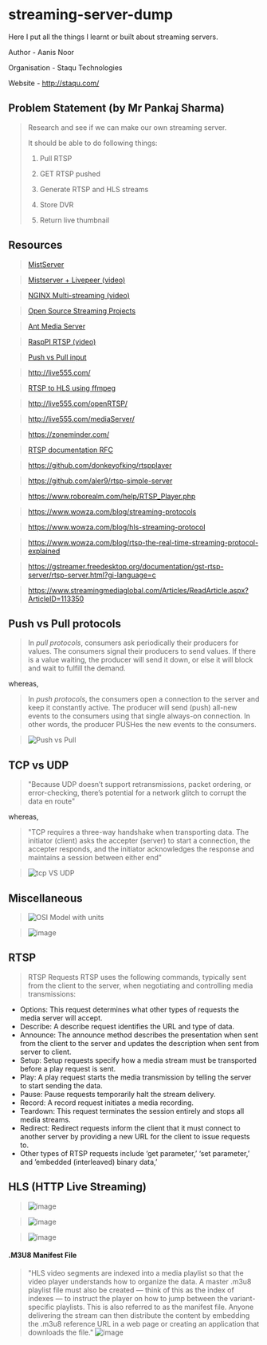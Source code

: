 # streaming-server-dump

Here I put all the things I learnt or built about streaming servers.


Author - Aanis Noor

Organisation - Staqu Technologies

Website - http://staqu.com/


## Problem Statement (by Mr Pankaj Sharma)

> Research and see if we can make our own streaming server.
> 
> It should be able to do following things:
> 
> 1. Pull RTSP
> 
> 2. GET RTSP pushed
> 
> 3. Generate RTSP and HLS streams
> 
> 4. Store DVR
> 
> 5. Return live thumbnail


## Resources

> [MistServer](https://mistserver.org/)

> [Mistserver + Livepeer (video)](https://youtu.be/Y1CJOISDTCk)

> [NGINX Multi-streaming (video)](https://youtu.be/ZGkh2xVH4BQ)

> [Open Source Streaming Projects](https://awesomeopensource.com/projects/video-streaming)

> [Ant Media Server](https://www.youtube.com/watch?v=rNhkJSe8wwE)

> [RaspPI RTSP (video)](https://www.youtube.com/watch?v=y-ipR_4oFFY)

> [Push vs Pull input](https://easylive.io/en/support/knowledge-base/version-V12/core-concepts/push-vs-pull/)

> http://live555.com/

> [RTSP to HLS using ffmpeg](https://medium.com/androvideo/convert-rtsp-to-hls-using-ffmpeg-2fe2cdf3a0de)

> http://live555.com/openRTSP/

> http://live555.com/mediaServer/

> https://zoneminder.com/

> [RTSP documentation RFC](https://www.rfc-editor.org/rfc/rfc2326.html)

> https://github.com/donkeyofking/rtspplayer

> https://github.com/aler9/rtsp-simple-server

> https://www.roborealm.com/help/RTSP_Player.php

> https://www.wowza.com/blog/streaming-protocols

> https://www.wowza.com/blog/hls-streaming-protocol

> https://www.wowza.com/blog/rtsp-the-real-time-streaming-protocol-explained

> https://gstreamer.freedesktop.org/documentation/gst-rtsp-server/rtsp-server.html?gi-language=c

> https://www.streamingmediaglobal.com/Articles/ReadArticle.aspx?ArticleID=113350


## Push vs Pull protocols

> In *pull protocols*, consumers ask periodically their producers for values. The consumers signal their producers to send values. If there is a value waiting, the producer will send it down, or else it will block and wait to fulfill the demand.

whereas,

> In *push protocols*, the consumers open a connection to the server and keep it constantly active. The producer will send (push) all-new events to the consumers using that single always-on connection. In other words, the producer PUSHes the new events to the consumers.

> ![Push vs Pull](https://user-images.githubusercontent.com/38424838/187927906-95cd0ea7-37c9-40c1-9ae9-0481df4be5d0.png)


## TCP vs UDP

> "Because UDP doesn’t support retransmissions, packet ordering, or error-checking, there’s potential for a network glitch to corrupt the data en route"

whereas,

> "TCP requires a three-way handshake when transporting data. The initiator (client) asks the accepter (server) to start a connection, the accepter responds, and the initiator acknowledges the response and maintains a session between either end"

> ![tcp VS UDP](https://user-images.githubusercontent.com/38424838/184505080-66984f98-c0ea-40ee-b6e6-481e92f79475.png)


## Miscellaneous

> ![OSI Model with units](https://user-images.githubusercontent.com/38424838/184504861-4932db92-ebce-40c1-94ab-b37326bb0c59.png)

> ![image](https://user-images.githubusercontent.com/38424838/184505293-99fcf542-4dd5-471b-a699-4c7386af1e9f.png)


## RTSP

> RTSP Requests
RTSP uses the following commands, typically sent from the client to the server, when negotiating and controlling media transmissions:

* Options: This request determines what other types of requests the media server will accept.
* Describe: A describe request identifies the URL and type of data.
* Announce: The announce method describes the presentation when sent from the client to the server and updates the description when sent from server to client.
* Setup: Setup requests specify how a media stream must be transported before a play request is sent.
* Play: A play request starts the media transmission by telling the server to start sending the data.
* Pause: Pause requests temporarily halt the stream delivery.
* Record: A record request initiates a media recording.
* Teardown: This request terminates the session entirely and stops all media streams.
* Redirect: Redirect requests inform the client that it must connect to another server by providing a new URL for the client to issue requests to.
* Other types of RTSP requests include ‘get parameter,’ ‘set parameter,’ and ’embedded (interleaved) binary data,’


## HLS (HTTP Live Streaming)

> ![image](https://user-images.githubusercontent.com/38424838/184507758-54a0cbec-c2ce-4afb-b016-a23eff499633.png)

> ![image](https://user-images.githubusercontent.com/38424838/184507821-6f68501b-c3d8-4c04-be0a-087959792ac9.png)

> ![image](https://user-images.githubusercontent.com/38424838/184507829-41ffacd4-7676-4d04-93d8-850c0d1cbe4b.png)

#### .M3U8 Manifest File
> "HLS video segments are indexed into a media playlist so that the video player understands how to organize the data. A master .m3u8 playlist file must also be created — think of this as the index of indexes — to instruct the player on how to jump between the variant-specific playlists. This is also referred to as the manifest file. Anyone delivering the stream can then distribute the content by embedding the .m3u8 reference URL in a web page or creating an application that downloads the file."
![image](https://user-images.githubusercontent.com/38424838/184507889-0fff0af0-67dc-4e5c-917e-2784e7d03e65.png)

